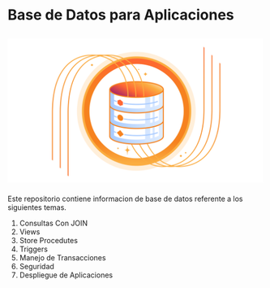 # Base de Datos para Aplicaciones

![img](./img/D1.png)
---
Este repositorio contiene informacion de base de datos referente a los siguientes temas.
1. Consultas Con JOIN
1. Views
1. Store Procedutes
1. Triggers
1. Manejo de Transacciones
1. Seguridad
1. Despliegue de Aplicaciones